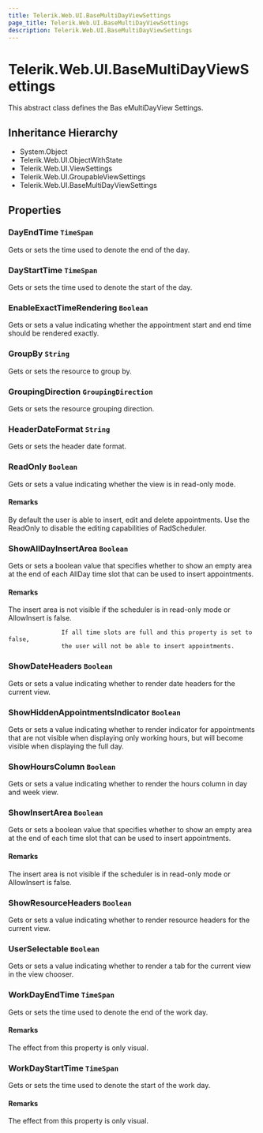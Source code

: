 ```yaml
---
title: Telerik.Web.UI.BaseMultiDayViewSettings
page_title: Telerik.Web.UI.BaseMultiDayViewSettings
description: Telerik.Web.UI.BaseMultiDayViewSettings
---
```


# Telerik.Web.UI.BaseMultiDayViewSettings

This abstract class defines the Bas eMultiDayView Settings.

## Inheritance Hierarchy

* System.Object
* Telerik.Web.UI.ObjectWithState
* Telerik.Web.UI.ViewSettings
* Telerik.Web.UI.GroupableViewSettings
* Telerik.Web.UI.BaseMultiDayViewSettings

## Properties

###  DayEndTime `TimeSpan`

Gets or sets the time used to denote the end of the day.

###  DayStartTime `TimeSpan`

Gets or sets the time used to denote the start of the day.

###  EnableExactTimeRendering `Boolean`

Gets or sets a value indicating whether the appointment start and end time should be rendered exactly.

###  GroupBy `String`

Gets or sets the resource to group by.

###  GroupingDirection `GroupingDirection`

Gets or sets the resource grouping direction.

###  HeaderDateFormat `String`

Gets or sets the header date format.

###  ReadOnly `Boolean`

Gets or sets a value indicating whether the view is in read-only mode.

#### Remarks
By default the user is able to insert, edit and delete appointments. Use the ReadOnly to disable the editing capabilities of RadScheduler.

###  ShowAllDayInsertArea `Boolean`

Gets or sets a boolean value that specifies whether to
                   show an empty area at the end of each AllDay time slot that can
                   be used to insert appointments.

#### Remarks
The insert area is not visible if the scheduler is in read-only mode or
                   AllowInsert is false.
                   
                   If all time slots are full and this property is set to false,
                   the user will not be able to insert appointments.

###  ShowDateHeaders `Boolean`

Gets or sets a value indicating whether to render date headers for the current view.

###  ShowHiddenAppointmentsIndicator `Boolean`

Gets or sets a value indicating whether to render indicator for appointments
            that are not visible when displaying only working hours, but will become visible when
            displaying the full day.

###  ShowHoursColumn `Boolean`

Gets or sets a value indicating whether to render the hours column in day and week view.

###  ShowInsertArea `Boolean`

Gets or sets a boolean value that specifies whether to
                   show an empty area at the end of each time slot that can
                   be used to insert appointments.

#### Remarks
The insert area is not visible if the scheduler is in read-only mode or
                   AllowInsert is false.

###  ShowResourceHeaders `Boolean`

Gets or sets a value indicating whether to render resource headers for the current view.

###  UserSelectable `Boolean`

Gets or sets a value indicating whether to render a tab for the current view in the view chooser.

###  WorkDayEndTime `TimeSpan`

Gets or sets the time used to denote the end of the work day.

#### Remarks
The effect from this property is only visual.

###  WorkDayStartTime `TimeSpan`

Gets or sets the time used to denote the start of the work day.

#### Remarks
The effect from this property is only visual.

